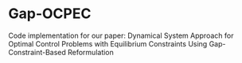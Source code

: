 # Gap-OCPEC
Code implementation for our paper: Dynamical System Approach for Optimal Control Problems with Equilibrium Constraints Using Gap-Constraint-Based Reformulation
